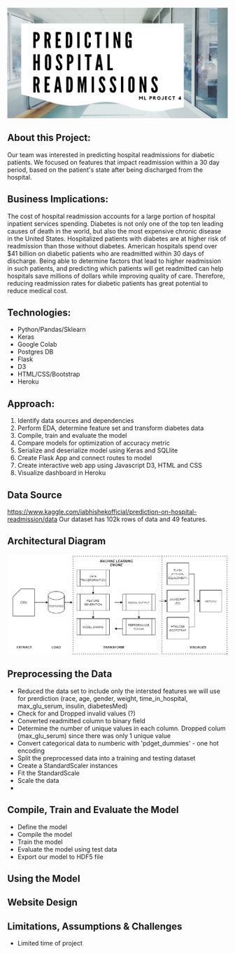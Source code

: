 ![header](static/images/github_header.png)

## About this Project:
Our team was interested in predicting hospital readmissions for diabetic patients. We focused on features that impact readmission within a 30 day period, based on the patient's state after being discharged from the hospital. 

## Business Implications: 
The cost of hospital readmission accounts for a large portion of hospital inpatient services spending. Diabetes is not only one of the top ten leading causes of death in the world, but also the most expensive chronic disease in the United States. Hospitalized patients with diabetes are at higher risk of readmission than those without diabetes. American hospitals spend over $41 billion on diabetic patients who are readmitted within 30 days of discharge. Being able to determine factors that lead to higher readmission in such patients, and predicting which patients will get readmitted can help hospitals save millions of dollars while improving quality of care. Therefore, reducing readmission rates for diabetic patients has great potential to reduce medical cost. 

## Technologies: 
- Python/Pandas/Sklearn
- Keras
- Google Colab
- Postgres DB
- Flask
- D3 
- HTML/CSS/Bootstrap
- Heroku 

## Approach: 
1. Identify data sources and dependencies
2. Perform EDA, determine feature set and transform diabetes data
3. Compile, train and evaluate the model
4. Compare models for optimization of accuracy metric
5. Serialize and deserialize model using Keras and SQLlite
6. Create Flask App and connect routes to model
7. Create interactive web app using Javascript D3, HTML and CSS
8. Visualize dashboard in Heroku

## Data Source
https://www.kaggle.com/iabhishekofficial/prediction-on-hospital-readmission/data 
Our dataset has 102k rows of data and 49 features. 

## Architectural Diagram
![header](static/images/ml_architecture.png)

## Preprocessing the Data
- Reduced the data set to include only the intersted features we will use for prerdiction (race, age, gender, weight, time_in_hospital, max_glu_serum, insulin, diabetesMed)
- Check for and Dropped invalid values (?)
- Converted readmitted column to binary field
- Determine the number of unique values in each column.  Dropped colum (max_glu_serum) since there was only 1 unique value
- Convert categorical data to numberic with 'pdget_dummies' - one hot encoding
- Split the preprocessed data into a training and testing dataset
- Create a StandardScaler instances
- Fit the StandardScale
- Scale the data
-
## Compile, Train and Evaluate the Model

- Define the model 
- Compile the model
- Train the model
- Evaluate the model using test data
- Export our model to HDF5 file

## Using the Model

## Website Design

## Limitations, Assumptions & Challenges
- Limited time of project




